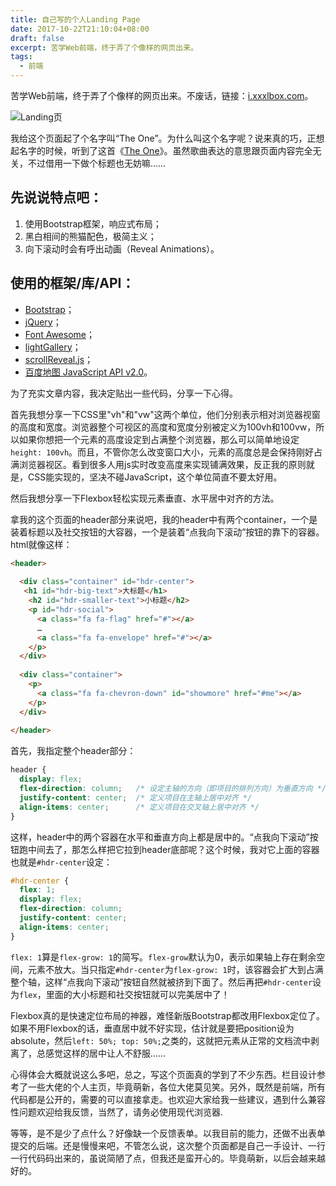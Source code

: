 ```yaml
---
title: 自己写的个人Landing Page
date: 2017-10-22T21:10:04+08:00
draft: false
excerpt: 苦学Web前端，终于弄了个像样的网页出来。
tags:
  - 前端
---
```


苦学Web前端，终于弄了个像样的网页出来。不废话，链接：[i.xxxlbox.com](https://i.xxxlbox.com)。

![Landing页](https://ojirvqiyr.qnssl.com/images/2017/img020.jpg)

我给这个页面起了个名字叫“The One”。为什么叫这个名字呢？说来真的巧，正想起名字的时候，听到了这首《[The One](http://music.163.com/#/song?id=469272617)》。虽然歌曲表达的意思跟页面内容完全无关，不过借用一下做个标题也无妨嘛……

## 先说说特点吧：

1. 使用Bootstrap框架，响应式布局；
2. 黑白相间的熊猫配色，极简主义；
3. 向下滚动时会有呼出动画（Reveal Animations）。

## 使用的框架/库/API：

* [Bootstrap](http://getbootstrap.com/)；
* [jQuery](http://jquery.com/)；
* [Font Awesome](http://fontawesome.io/)；
* [lightGallery](http://sachinchoolur.github.io/lightGallery/)；
* [scrollReveal.js](https://scrollrevealjs.org/)；
* [百度地图 JavaScript API v2.0](http://lbsyun.baidu.com/index.php?title=jspopular)。

为了充实文章内容，我决定贴出一些代码，分享一下心得。

首先我想分享一下CSS里"vh"和"vw"这两个单位，他们分别表示相对浏览器视窗的高度和宽度。浏览器整个可视区的高度和宽度分别被定义为100vh和100vw，所以如果你想把一个元素的高度设定到占满整个浏览器，那么可以简单地设定`height: 100vh`。而且，不管你怎么改变窗口大小，元素的高度总是会保持刚好占满浏览器视区。看到很多人用js实时改变高度来实现铺满效果，反正我的原则就是，CSS能实现的，坚决不碰JavaScript，这个单位简直不要太好用。

然后我想分享一下Flexbox轻松实现元素垂直、水平居中对齐的方法。

拿我的这个页面的header部分来说吧，我的header中有两个container，一个是装着标题以及社交按钮的大容器，一个是装着“点我向下滚动”按钮的靠下的容器。html就像这样：

```html
<header>
    
  <div class="container" id="hdr-center">
   <h1 id="hdr-big-text">大标题</h1>
    <h2 id="hdr-smaller-text">小标题</h2>
    <p id="hdr-social">
      <a class="fa fa-flag" href="#"></a>
      …
      <a class="fa fa-envelope" href="#"></a>
    </p>
  </div>
    
  <div class="container">
    <p>
      <a class="fa fa-chevron-down" id="showmore" href="#me"></a>
    </p>
  </div>
    
</header>
```

首先，我指定整个header部分：

```css
header {
  display: flex;
  flex-direction: column;   /* 设定主轴的方向（即项目的排列方向）为垂直方向 */
  justify-content: center;  /* 定义项目在主轴上居中对齐 */
  align-items: center;      /* 定义项目在交叉轴上居中对齐 */
}
```


这样，header中的两个容器在水平和垂直方向上都是居中的。“点我向下滚动”按钮跑中间去了，那怎么样把它拉到header底部呢？这个时候，我对它上面的容器也就是`#hdr-center`设定：

```css
#hdr-center {
  flex: 1;
  display: flex;
  flex-direction: column;
  justify-content: center;
  align-items: center;
}
```

`flex: 1`算是`flex-grow: 1`的简写。`flex-grow`默认为0，表示如果轴上存在剩余空间，元素不放大。当只指定`#hdr-center`为`flex-grow: 1`时，该容器会扩大到占满整个轴，这样“点我向下滚动”按钮自然就被挤到下面了。然后再把`#hdr-center`设为`flex`，里面的大小标题和社交按钮就可以完美居中了！

Flexbox真的是快速定位布局的神器，难怪新版Bootstrap都改用Flexbox定位了。如果不用Flexbox的话，垂直居中就不好实现，估计就是要把position设为absolute，然后`left: 50%; top: 50%;`之类的，这就把元素从正常的文档流中剥离了，总感觉这样的居中让人不舒服……

心得体会大概就说这么多吧，总之，写这个页面真的学到了不少东西。栏目设计参考了一些大佬的个人主页，毕竟萌新，各位大佬莫见笑。另外，既然是前端，所有代码都是公开的，需要的可以直接拿走。也欢迎大家给我一些建议，遇到什么兼容性问题欢迎给我反馈，当然了，请务必使用现代浏览器.

等等，是不是少了点什么？好像缺一个反馈表单。以我目前的能力，还做不出表单提交的后端。还是慢慢来吧，不管怎么说，这次整个页面都是自己一手设计、一行一行代码码出来的，虽说简陋了点，但我还是蛮开心的。毕竟萌新，以后会越来越好的。